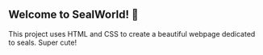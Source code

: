 ## Welcome to SealWorld! 🦭

This project uses HTML and CSS to create a beautiful webpage dedicated to seals. Super cute!
